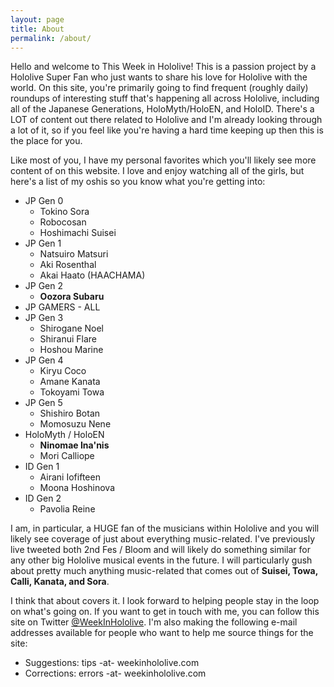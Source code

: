 ```yaml
---
layout: page
title: About
permalink: /about/
---
```


Hello and welcome to This Week in Hololive! This is a passion project by a
Hololive Super Fan who just wants to share his love for Hololive with the world.
On this site, you're primarily going to find frequent (roughly daily) roundups
of interesting stuff that's happening all across Hololive, including all of the
Japanese Generations, HoloMyth/HoloEN, and HoloID. There's a LOT of content out
there related to Hololive and I'm already looking through a lot of it, so if you
feel like you're having a hard time keeping up then this is the place for you.

Like most of you, I have my personal favorites which you'll likely see more
content of on this website. I love and enjoy watching all of the girls, but
here's a list of my oshis so you know what you're getting into:

* JP Gen 0
    * Tokino Sora
    * Robocosan
    * Hoshimachi Suisei
* JP Gen 1
    * Natsuiro Matsuri
    * Aki Rosenthal
    * Akai Haato (HAACHAMA)
* JP Gen 2
    * **Oozora Subaru**
* JP GAMERS - ALL
* JP Gen 3
    * Shirogane Noel
    * Shiranui Flare
    * Hoshou Marine
* JP Gen 4
    * Kiryu Coco
    * Amane Kanata
    * Tokoyami Towa
* JP Gen 5
    * Shishiro Botan
    * Momosuzu Nene
* HoloMyth / HoloEN
    * **Ninomae Ina'nis**
    * Mori Calliope
* ID Gen 1
    * Airani Iofifteen
    * Moona Hoshinova
* ID Gen 2
    * Pavolia Reine

I am, in particular, a HUGE fan of the musicians within Hololive and you will
likely see coverage of just about everything music-related. I've previously
live tweeted both 2nd Fes / Bloom and will likely do something similar for any
other big Hololive musical events in the future. I will particularly gush about
pretty much anything music-related that comes out of **Suisei, Towa, Calli,
Kanata, and Sora**.

I think that about covers it. I look forward to helping people stay in the loop
on what's going on. If you want to get in touch with me, you can follow this
site on Twitter [@WeekInHololive](https://twitter.com/WeekInHololive). I'm also
making the following e-mail addresses available for people who want to help me
source things for the site:

* Suggestions: tips -at- weekinhololive.com
* Corrections: errors -at- weekinhololive.com